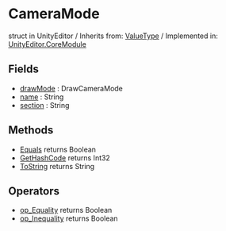 # CameraMode
struct in UnityEditor
 / Inherits from: <a href="https://docs.unity3d.com/6000.1/Documentation/ScriptReference/ValueType.html">ValueType</a> / Implemented in: <a href="https://docs.unity3d.com/6000.1/Documentation/ScriptReference/UnityEditor.CoreModule.html">UnityEditor.CoreModule</a>

## Fields
- <a href="https://docs.unity3d.com/6000.1/Documentation/ScriptReference/CameraMode-drawMode.html">drawMode</a> : DrawCameraMode
- <a href="https://docs.unity3d.com/6000.1/Documentation/ScriptReference/CameraMode-name.html">name</a> : String
- <a href="https://docs.unity3d.com/6000.1/Documentation/ScriptReference/CameraMode-section.html">section</a> : String

## Methods
- <a href="https://docs.unity3d.com/6000.1/Documentation/ScriptReference/CameraMode.Equals.html">Equals</a> returns Boolean
- <a href="https://docs.unity3d.com/6000.1/Documentation/ScriptReference/CameraMode.GetHashCode.html">GetHashCode</a> returns Int32
- <a href="https://docs.unity3d.com/6000.1/Documentation/ScriptReference/CameraMode.ToString.html">ToString</a> returns String

## Operators
- <a href="https://docs.unity3d.com/6000.1/Documentation/ScriptReference/CameraMode.op_Equality.html">op_Equality</a> returns Boolean
- <a href="https://docs.unity3d.com/6000.1/Documentation/ScriptReference/CameraMode.op_Inequality.html">op_Inequality</a> returns Boolean
